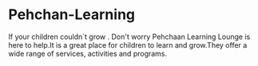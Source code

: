 # Pehchan-Learning
If your children couldn`t grow . Don't worry Pehchaan Learning Lounge is here to help.It is a great place for children to learn and grow.They offer a wide range of services, activities and programs.
